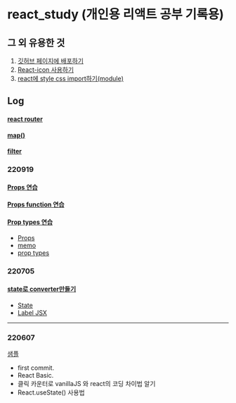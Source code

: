# react_study (개인용 리액트 공부 기록용)

## 그 외 유용한 것
1. <a href="https://github.com/leesaewa/react_study/blob/main/study/%EB%B0%B0%ED%8F%AC.md">깃허브 페이지에 배포하기</a>
2. <a href="https://github.com/leesaewa/react_study/blob/main/study/icon.md">React-icon 사용하기</a>
3. <a href="https://github.com/leesaewa/react_study/blob/main/study/220922.md">react에 style css import하기(module)</a>

## Log



#### <a href="https://github.com/leesaewa/react_study/blob/main/study/react-router.md">react router</a>

#### <a href="https://github.com/leesaewa/react_study/blob/main/study/todolist.md#map-%ED%95%A8%EC%88%98">map()</a>
#### <a href="https://github.com/leesaewa/react_study/blob/main/study/todolist.md#filter">filter</a>

### 220919

#### <a href="https://leesaewa.github.io/react_study/220919_TIL/props.html">Props 연습</a>

#### <a href="https://leesaewa.github.io/react_study/220919_TIL/props2.html">Props function 연습</a>

#### <a href="https://leesaewa.github.io/react_study/220919_TIL/props_types.html">Prop types 연습</a>

- <a href="https://github.com/leesaewa/react_study/blob/main/220919_TIL/props.md">Props</a>
- <a href="https://github.com/leesaewa/react_study/blob/main/220919_TIL/props.md#memo">memo</a>
- <a href="https://github.com/leesaewa/react_study/blob/main/220919_TIL/props.md#prop-types">prop types</a>

### 220705

#### <a href="https://leesaewa.github.io/react_study/converter.html">state로 converter만들기</a>

- <a href="https://github.com/leesaewa/react_study/blob/main/220705_TIL/state.md">State</a>
- <a href="https://github.com/leesaewa/react_study/blob/main/220705_TIL/label_JSX.md">Label JSX</a>

---

### 220607

<a href="https://leesaewa.github.io/react_study/220607_TIL/vanilla_vs_react.html">샘플</a>

- first commit.
- React Basic.
- 클릭 카운터로 vanillaJS 와 react의 코딩 차이법 알기
- React.useState() 사용법
